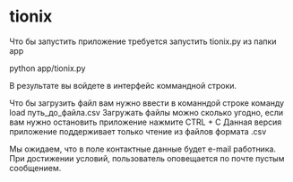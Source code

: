 # tionix

Что бы запустить приложение требуется запустить tionix.py из папки app

python app/tionix.py

В результате вы войдете в интерфейс коммандной строки.

Что бы загрузить файл вам нужно ввести в команндой строке команду load путь_до_файла.csv
Загружать файлы можно сколько угодно, если вам нужно остановить приложение нажмите CTRL + C
Данная версия приложение поддерживает только чтение из файлов формата .csv

Мы ожидаем, что в поле контактные данные будет e-mail работника.
При достижении условий, пользователь оповещается по почте пустым сообщением. 
